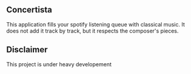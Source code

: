 ## Concertista

This application fills your spotify listening queue with classical music. It does not add it track by track, but it respects the composer's pieces.

## Disclaimer

This project is under heavy developement
